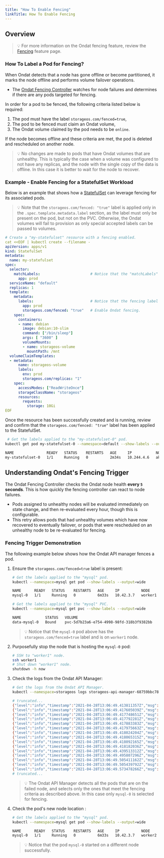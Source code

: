 ```yaml
---
title: "How To Enable Fencing"
linkTitle: How To Enable Fencing
---
```


## Overview

> 💡 For more information on the Ondat fencing feature, review the [Fencing](/docs/concepts/fencing) feature page.

### How To Label a Pod for Fencing?

When Ondat detects that a node has gone offline or become partitioned, it marks the node offline and performs volume failover operations.
- The [Ondat Fencing Controller](https://github.com/storageos/api-manager/tree/master/controllers/fencer) watches for node failures and determines if there are any pods targeted for fencing. 

In order for a pod to be fenced, the following criteria listed below is required:

1. The pod must have the label `storageos.com/fenced=true`,
1. The pod to be fenced must claim an Ondat volume,
1. The Ondat volume claimed by the pod needs to be `online`.

If the node becomes offline and these criteria are met, the pod is deleted and rescheduled on another node.

> 💡 No changes are made to pods that have Ondat volumes that are unhealthy. This is typically the case when a volume was configured to not have any replicas, and the node with the single copy of the data is offline. In this case it is better to wait for the node to recover.

### Example - Enable Fencing for a StatefulSet Workload

Below is an example that shows how a [StatefulSet](https://kubernetes.io/docs/concepts/workloads/controllers/statefulset/) can leverage fencing for its associated pods.

> 💡 Note that the `storageos.com/fenced: "true"` label is applied only in the `.spec.template.metadata.label` section, as the label must only be present on the pod, but not on the PVC. Otherwise, the Ondat volumes will fail to provision as only special accepted labels can be passed to volumes.

```yaml
# Create a "my-statefulset" resource with a fencing enabled. 
cat <<EOF | kubectl create --filename -
apiVersion: apps/v1
kind: StatefulSet
metadata:
  name: my-statefulset
spec:
  selector:
    matchLabels:                       # Notice that the "matchLabels" does NOT have the fencing label.
      app: prod
  serviceName: "default"
  replicas: 1
  template:
    metadata:
      labels:                          # Notice that the fencing label IS PRESENT here.
        app: prod
        storageos.com/fenced: "true"   # Enable Ondat fencing.
    spec:
      containers:
      - name: debian
        image: debian:10-slim
        command: ["/bin/sleep"]
        args: [ "3600" ]
        volumeMounts:
        - name: storageos-volume
          mountPath: /mnt
  volumeClaimTemplates:
  - metadata:
      name: storageos-volume
      labels:
        env: prod
        storageos.com/replicas: "1"
    spec:
      accessModes: ["ReadWriteOnce"]
      storageClassName: "storageos"
      resources:
        requests:
          storage: 10Gi
EOF
```

Once the resource has been successfully created and is running, review and confirm that the `storageos.com/fenced: "true"` label has been applied to the StatefulSet.

```bash
 # Get the labels applied to the "my-statefulset-0" pod.
kubectl get pod my-statefulset-0 --namespace=default --show-labels --output=wide

NAME               READY   STATUS    RESTARTS   AGE     IP           NODE                              NOMINATED NODE   READINESS GATES   LABELS
my-statefulset-0   1/1     Running   0          2m34s   10.244.4.6   aks-storage-41375452-vmss000001   <none>           <none>            app=prod,controller-revision-hash=my-statefulset-d7dc867bf,statefulset.kubernetes.io/pod-name=my-statefulset-0,storageos.com/fenced=true
```

## Understanding Ondat's Fencing Trigger

The Ondat Fencing Controller checks the Ondat node health **every `5` seconds**. This is how quickly the fencing controller can react to node failures.
- Pods assigned to unhealthy nodes will be evaluated immediately on state change, and then re-evaluated every hour, though this is configurable. 
- This retry allows pods that had unhealthy volumes which have now recovered to eventually failover, or pods that were rescheduled on an unhealthy node to be re-evaluated for fencing.

### Fencing Trigger Demonstration

The following example below shows how the Ondat API manager fences a pod.

1. Ensure the `storageos.com/fenced=true` label is present:

    ```bash
    # Get the labels applied to the "mysql" pod.
    kubectl --namespace=mysql get pod --show-labels --output=wide
    
    NAME      READY   STATUS    RESTARTS   AGE     IP          NODE             NOMINATED NODE   READINESS GATES   LABELS
    mysql-0   1/1     Running   0          6m33s   10.42.3.7   worker1   <none>           <none>            app=mysql,controller-revision-hash=mysql-799fd74b87,env=prod,statefulset.kubernetes.io/pod-name=mysql-0,storageos.com/fenced=true

    # Get the labels applied to the "mysql" PVC.
    kubectl --namespace=mysql get pvc --show-labels --output=wide
    
    NAME           STATUS   VOLUME                                     CAPACITY   ACCESS MODES   STORAGECLASS   AGE   VOLUMEMODE   LABELS
    data-mysql-0   Bound    pvc-5d7b23a6-e754-4998-98fd-318b3f9382bb   5Gi        RWO            storageos      19m   Filesystem   app=mysql,env=prod,storageos.com/replicas=1
    ```

    > 💡 Notice that the `mysql-0` pod above has the `storageos.com/fenced=true` label and is on `worker1` node.

1. Purposefully stop the node that is hosting the `mysql-0` pod:

    ```bash
    # SSH to "worker1" node.
    ssh worker1
    # Shut down "worker1" node.
    shutdown -h now
    ```

1. Check the logs from the Ondat API Manager:

    ```bash
    # Get the logs from the Ondat API Manager.
    kubectl --namespace=storageos logs storageos-api-manager-68759bbc78-7l5fw
    
    # truncated...
    {"level":"info","timestamp":"2021-04-28T13:06:49.413811357Z","msg":"skipping pod without storageos.com/fenced=true label set","name":"nginx-ingress-controller-xbqjf","namespace":"ingress-nginx"}
    {"level":"info","timestamp":"2021-04-28T13:06:49.417605039Z","msg":"skipping pod without storageos.com/fenced=true label set","name":"storageos-api-manager-68759bbc78-7l5fw","namespace":"storageos"}
    {"level":"info","timestamp":"2021-04-28T13:06:49.417748651Z","msg":"skipping pod without storageos.com/fenced=true label set","name":"coredns-7c5566588d-8g5xq","namespace":"storageos"}
    {"level":"info","timestamp":"2021-04-28T13:06:49.417792281Z","msg":"skipping pod without storageos.com/fenced=true label set","name":"metrics-server-6b55c64f86-cnwtk","namespace":"storageos"}
    {"level":"info","timestamp":"2021-04-28T13:06:49.417883383Z","msg":"skipping pod without storageos.com/fenced=true label set","name":"default-http-backend-67cf578fc4-w8sm4","namespace":"ingress-nginx"}
    {"level":"info","timestamp":"2021-04-28T13:06:49.417975663Z","msg":"skipping pod without storageos.com/fenced=true label set","name":"coredns-autoscaler-65bfc8d47d-ph6pn","namespace":"storageos"}
    {"level":"info","timestamp":"2021-04-28T13:06:49.418024204Z","msg":"skipping pod without storageos.com/fenced=true label set","name":"canal-stzdv","namespace":"storageos"}
    {"level":"info","timestamp":"2021-04-28T13:06:49.418065315Z","msg":"skipping pod without storageos.com/fenced=true label set","name":"storageos-etcd-2hkff82fq2","namespace":"storageos-etcd"}
    {"level":"info","timestamp":"2021-04-28T13:06:49.418092165Z","msg":"skipping pod without storageos.com/fenced=true label set","name":"storageos-daemonset-6zrkk","namespace":"storageos"}
    {"level":"info","timestamp":"2021-04-28T13:06:49.418182036Z","msg":"skipping pod without storageos.com/fenced=true label set","name":"cattle-node-agent-sjspk","namespace":"cattle-system"}
    {"level":"info","timestamp":"2021-04-28T13:06:49.439513312Z","msg":"pod has fenced label set and volume(s) still healthy after node failure, proceeding with fencing","pod":"mysql-0","namespace":"mysql"}
    {"level":"info","timestamp":"2021-04-28T13:06:49.495807296Z","msg":"pod deleted","pod":"mysql-0","namespace":"mysql"}
    {"level":"info","timestamp":"2021-04-28T13:06:49.505411162Z","msg":"volume attachment deleted","pod":"mysql-0","namespace":"mysql","pvc":"data-mysql-0","va":"csi-c2b44cee5a647e20d77e0e217dfaec07afd592eae57bcccc09b3447de653ae8c","node":"worker1"}
    {"level":"info","timestamp":"2021-04-28T13:06:49.505439792Z","msg":"fenced pod"}
    {"level":"info","timestamp":"2021-04-28T13:06:49.573478266Z","msg":"set scheduler","scheduler":"storageos-scheduler","pod":"mysql/mysql-0"}
    # truncated...
    ```

    > 💡 The Ondat API Manager detects all the pods that are on the failed node, and selects only the ones that meet the fencing criteria as described above. In this case only `mysql-0` is selected for fencing.

1. Check the pod's new node location :

    ```bash 
    # Get the labels applied to the "mysql" pod.
    kubectl --namespace=mysql get pod --show-labels --output=wide
    
    NAME      READY   STATUS    RESTARTS   AGE     IP          NODE             NOMINATED NODE   READINESS GATES   LABELS
    mysql-0   1/1     Running   0          6m33s   10.42.3.7   worker2   <none>           <none>            app=mysql,controller-revision-hash=mysql-799fd74b87,env=prod,statefulset.kubernetes.io/pod-name=mysql-0,storageos.com/fenced=true
    ```

    > 💡 Notice that the pod `mysql-0` started on a different node successfully.

